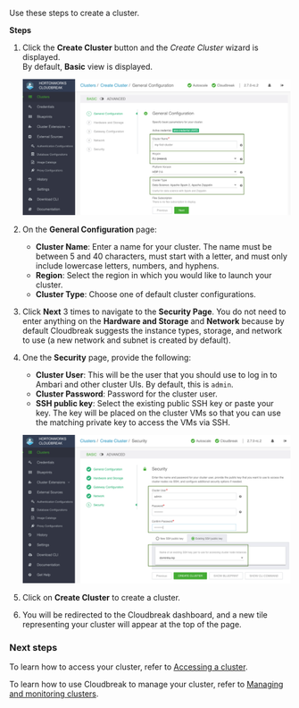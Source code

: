 
Use these steps to create a cluster.

**Steps**

1. Click the **Create Cluster** button and the *Create Cluster* wizard is displayed.  
    By default, **Basic** view is displayed.

    <a href="../images/cb_quick-create01.png" target="_blank" title="click to enlarge"><img src="../images/cb_quick-create01.png" width="650" title="Cloudbreak web UI"></a>  

3. On the **General Configuration** page:

    * **Cluster Name**: Enter a name for your cluster. The name must be between 5 and 40 characters, must start with a letter, and must only include lowercase letters, numbers, and hyphens.
    * **Region**: Select the region in which you would like to launch your cluster. 
    * **Cluster Type**: Choose one of default cluster configurations.  

4. Click **Next** 3 times to navigate to the **Security Page**. You do not need to enter anything on the **Hardware and Storage** and **Network** because by default Cloudbreak suggests the instance types, storage, and network to use (a new network and subnet is created by default).   

5. One the **Security** page, provide the following:

    * **Cluster User**: This will be the user that you should use to log in to Ambari and other cluster UIs. By default, this is `admin`.   
    * **Cluster Password**: Password for the cluster user.  
    * **SSH public key**: Select the existing public SSH key or paste your key. The key will be placed on the cluster VMs so that you can use the matching private key to access the VMs via SSH. 

    <a href="../images/cb_quick-create02.png" target="_blank" title="click to enlarge"><img src="../images/cb_quick-create02.png" width="650" title="Cloudbreak web UI"></a>  

6. Click on **Create Cluster** to create a cluster.

7. You will be redirected to the Cloudbreak dashboard, and a new tile representing your cluster will appear at the top of the page.

 
### Next steps

To learn how to access your cluster, refer to [Accessing a cluster](clusters-access.md).

To learn how to use Cloudbreak to manage your cluster, refer to  [Managing and monitoring clusters](clusters-manage.md).

